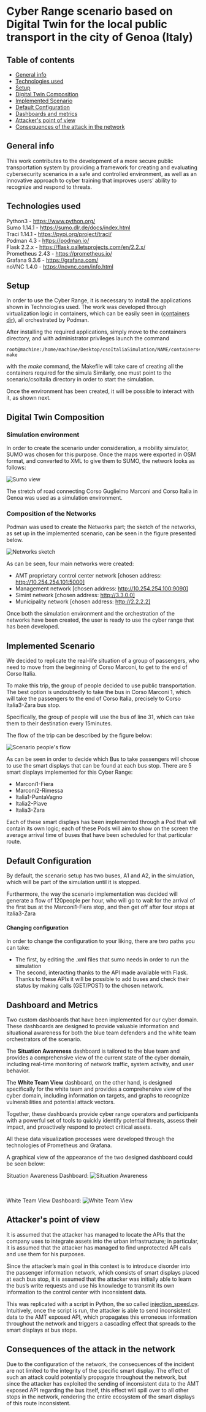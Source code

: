 
# Cyber Range scenario based on Digital Twin for the local public transport in the city of Genoa (Italy)

## Table of contents
* [General info](#general-info)
* [Technologies used](#technologies-used)
* [Setup](#setup)
* [Digital Twin Composition](#dt)
* [Implemented Scenario](#scenario)
* [Default Configuration](#configuration)
* [Dashboards and metrics](#dashboards)
* [Attacker's point of view](#attacker)
* [Consequences of the attack in the network](#consequences)

## General info
This work contributes to the development of a more secure public transportation system
by providing a framework for creating and evaluating cybersecurity scenarios in a safe and
controlled environment, as well as an innovative approach to cyber training that improves
users’ ability to recognize and respond to threats.

## Technologies used
Python3 - https://www.python.org/  <br/>
Sumo 1.14.1 - https://sumo.dlr.de/docs/index.html <br/>
Traci 1.14.1 - https://pypi.org/project/traci/ <br/>
Podman 4.3 - https://podman.io/ <br/>
Flask 2.2.x - https://flask.palletsprojects.com/en/2.2.x/ <br/>
Prometheus 2.43 - https://prometheus.io/ <br/>
Grafana 9.3.6 - https://grafana.com/ <br/>
noVNC 1.4.0 - https://novnc.com/info.html <br/>

## Setup
In order to use the Cyber Range, it is necessary to install the applications shown in Technologies used.
The work was developed through virtualization logic in containers, which can be easily seen in ([containers dir](enrico/containers)), all orchestrated by Podman.

After installing the required applications, simply move to the containers directory, and with administrator privileges launch the command 
```console
root@machine:/home/machine/Desktop/csoItaliaSimulation/NAME/containers# make
```
with the *make* command, the Makefile will take care of creating all the containers required for the simula
Similarly, one must point to the scenario/csoItalia directory in order to start the simulation. 

Once the environment has been created, it will be possible to interact with it, as shown next.

## Digital Twin Composition
### Simulation environment
In order to create the scenario under consideration, a mobility simulator, SUMO was chosen for this purpose.
Once the maps were exported in OSM format, and converted to XML to give them to SUMO, the network looks as follows: 

![](localhostTesting/fig/sumoView.jpg?raw=true "Sumo view")

The stretch of road connecting Corso Guglielmo Marconi and Corso Italia in Genoa was used as a simulation environment.

### Composition of the Networks
Podman was used to create the Networks part; the sketch of the networks, as set up in the implemented scenario, can be seen in the figure presented below.

![](localhostTesting/fig/NetSketch.jpg?raw=true "Networks sketch")

As can be seen, four main networks were created:
- AMT proprietary control center network [chosen address: http://10.254.254.101:5000]
- Management network [chosen address: http://10.254.254.100:9090]
- Simint network [chosen address: http://3.3.0.0]
- Municipality network [chosen address: http://2.2.2.2]

Once both the simulation environment and the orchestration of the networks have been created, the user is ready to use the cyber range that has been developed.



## Implemented Scenario
We decided to replicate the real-life situation of a group of passengers, who need to move from the beginning of Corso Marconi, to get to the end of Corso Italia.

To make this trip, the group of people decided to use public transportation.
The best option is undoubtedly to take the bus in Corso Marconi 1, which will take the passengers to the end of Corso Italia, precisely to Corso Italia3-Zara bus stop.

Specifically, the group of people will use the bus of line 31, which can take them to their destination every 15minutes.

The flow of the trip can be described by the figure below:

![](localhostTesting/fig/scenario.jpg?raw=true "Scenario people's flow")

As can be seen in order to decide which Bus to take passengers will choose to use the smart displays that can be found at each bus stop.
There are 5 smart displays implemented for this Cyber Range:

- Marconi1-Fiera
- Marconi2-Rimessa
- Italia1-PuntaVagno
- Italia2-Piave
- Italia3-Zara

Each of these smart displays has been implemented through a Pod that will contain its own logic; each of these Pods will aim to show on the screen the average arrival time of buses that have been scheduled for that particular route.

## Default Configuration

By default, the scenario setup has two buses, A1 and A2, in the simulation, which will be part of the simulation until it is stopped.

Furthermore, the way the scenario implementation was decided will generate a flow of 120people per hour, who will go to wait for the arrival of the first bus at the Marconi1-Fiera stop, and then get off after four stops at Italia3-Zara

#### Changing configuration

In order to change the configuration to your liking, there are two paths you can take:
- The first, by editing the .xml files that sumo needs in order to run the simulation
- The second, interacting thanks to the API made available with Flask.
Thanks to these APIs it will be possible to add buses and check their status by making calls (GET/POST) to the chosen network.


## Dashboard and Metrics

Two custom dashboards that have been implemented for our cyber domain.
These dashboards are designed to provide valuable information and situational awareness for both the blue team defenders and the white team orchestrators of the scenario.

The **Situation Awareness** dashboard is tailored to the blue team and provides a comprehensive view of the current state of the cyber domain, including real-time monitoring of network traffic, system activity, and user behavior.

The **White Team View** dashboard, on the other hand, is designed specifically for the white team and provides a comprehensive view of the cyber domain, including information on targets, and graphs to recognize vulnerabilities and potential attack vectors.

Together, these dashboards provide cyber range operators and participants with a powerful set of tools to quickly identify potential threats, assess their impact, and proactively respond to protect critical assets.

All these data visualization processes were developed through the technologies of Prometheus and Grafana.

A graphical view of the appearance of the two designed dashboard could be seen below:

Situation Awareness Dashboard:
![](localhostTesting/fig/situationAwareness.jpg?raw=true "Situation Awareness")

<br><br>
White Team View Dashboard:
![](localhostTesting/fig/whiteTeamView.jpg?raw=true "White Team View")

## Attacker's point of view

It is assumed that the attacker has managed to locate the APIs that the company uses to integrate assets into the urban infrastructure; in particular, it is assumed that the attacker has managed to find unprotected API calls and use them for his purposes.

Since the attacker’s main goal in this context is to introduce disorder into the passenger information network, which consists of smart displays placed at each bus stop, it is assumed that the attacker was initially able to learn the bus’s write requests and use his knowledge to transmit its own information to the control center with inconsistent data. 

This was replicated with a script in Python, the so called [injection_speed.py](localhostTesting/injection_speed.py). Intuitively, once the script is run, the attacker is able to send inconsistent data to the AMT exposed API, which propagates this erroneous information throughout the network and triggers a cascading effect that spreads to the smart displays at bus stops.

## Consequences of the attack in the network

Due to the configuration of the network, the consequences of the incident are not limited to the integrity of the specific smart display.
The effect of such an attack could potentially propagate throughout the network, but since the attacker has exploited the sending of inconsistent data to the AMT exposed API regarding the bus itself, this effect will spill over to all other stops in the network, rendering the entire ecosystem of the smart displays of this route inconsistent.